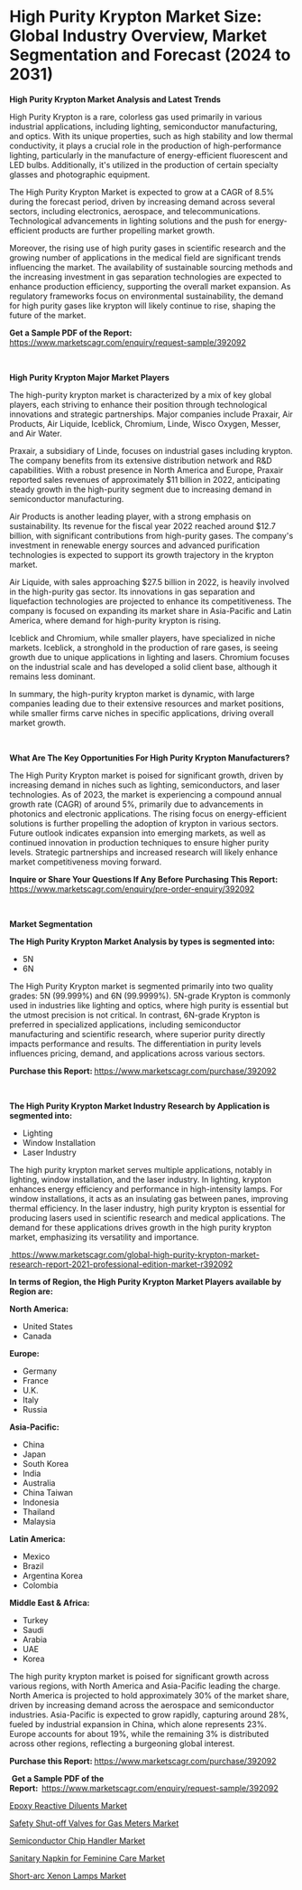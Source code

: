 <p><h1>High Purity Krypton Market Size: Global Industry Overview, Market Segmentation and Forecast (2024 to 2031)</h1></p><p><strong>High Purity Krypton Market Analysis and Latest Trends</strong></p>
<p><p>High Purity Krypton is a rare, colorless gas used primarily in various industrial applications, including lighting, semiconductor manufacturing, and optics. With its unique properties, such as high stability and low thermal conductivity, it plays a crucial role in the production of high-performance lighting, particularly in the manufacture of energy-efficient fluorescent and LED bulbs. Additionally, it's utilized in the production of certain specialty glasses and photographic equipment.</p><p>The High Purity Krypton Market is expected to grow at a CAGR of 8.5% during the forecast period, driven by increasing demand across several sectors, including electronics, aerospace, and telecommunications. Technological advancements in lighting solutions and the push for energy-efficient products are further propelling market growth. </p><p>Moreover, the rising use of high purity gases in scientific research and the growing number of applications in the medical field are significant trends influencing the market. The availability of sustainable sourcing methods and the increasing investment in gas separation technologies are expected to enhance production efficiency, supporting the overall market expansion. As regulatory frameworks focus on environmental sustainability, the demand for high purity gases like krypton will likely continue to rise, shaping the future of the market.</p></p>
<p><strong>Get a Sample PDF of the Report:&nbsp;</strong> <a href="https://www.marketscagr.com/enquiry/request-sample/392092?utm_campaign=1802&utm_medium=2&utm_source=Github&utm_content=ia&utm_term=26102024&utm_id=high-purity-krypton">https://www.marketscagr.com/enquiry/request-sample/392092</a></p>
<p>&nbsp;</p>
<p><strong>High Purity Krypton Major Market Players</strong></p>
<p><p>The high-purity krypton market is characterized by a mix of key global players, each striving to enhance their position through technological innovations and strategic partnerships. Major companies include Praxair, Air Products, Air Liquide, Iceblick, Chromium, Linde, Wisco Oxygen, Messer, and Air Water.</p><p>Praxair, a subsidiary of Linde, focuses on industrial gases including krypton. The company benefits from its extensive distribution network and R&D capabilities. With a robust presence in North America and Europe, Praxair reported sales revenues of approximately $11 billion in 2022, anticipating steady growth in the high-purity segment due to increasing demand in semiconductor manufacturing.</p><p>Air Products is another leading player, with a strong emphasis on sustainability. Its revenue for the fiscal year 2022 reached around $12.7 billion, with significant contributions from high-purity gases. The company's investment in renewable energy sources and advanced purification technologies is expected to support its growth trajectory in the krypton market.</p><p>Air Liquide, with sales approaching $27.5 billion in 2022, is heavily involved in the high-purity gas sector. Its innovations in gas separation and liquefaction technologies are projected to enhance its competitiveness. The company is focused on expanding its market share in Asia-Pacific and Latin America, where demand for high-purity krypton is rising.</p><p>Iceblick and Chromium, while smaller players, have specialized in niche markets. Iceblick, a stronghold in the production of rare gases, is seeing growth due to unique applications in lighting and lasers. Chromium focuses on the industrial scale and has developed a solid client base, although it remains less dominant.</p><p>In summary, the high-purity krypton market is dynamic, with large companies leading due to their extensive resources and market positions, while smaller firms carve niches in specific applications, driving overall market growth.</p></p>
<p>&nbsp;</p>
<p><strong>What Are The Key Opportunities For High Purity Krypton Manufacturers?</strong></p>
<p><p>The High Purity Krypton market is poised for significant growth, driven by increasing demand in niches such as lighting, semiconductors, and laser technologies. As of 2023, the market is experiencing a compound annual growth rate (CAGR) of around 5%, primarily due to advancements in photonics and electronic applications. The rising focus on energy-efficient solutions is further propelling the adoption of krypton in various sectors. Future outlook indicates expansion into emerging markets, as well as continued innovation in production techniques to ensure higher purity levels. Strategic partnerships and increased research will likely enhance market competitiveness moving forward.</p></p>
<p><strong>Inquire or Share Your Questions If Any Before Purchasing This Report:</strong> <a href="https://www.marketscagr.com/enquiry/pre-order-enquiry/392092?utm_campaign=1802&utm_medium=2&utm_source=Github&utm_content=ia&utm_term=26102024&utm_id=high-purity-krypton">https://www.marketscagr.com/enquiry/pre-order-enquiry/392092</a></p>
<p>&nbsp;</p>
<p><strong>Market Segmentation</strong></p>
<p><strong>The High Purity Krypton Market Analysis by types is segmented into:</strong></p>
<p><ul><li>5N</li><li>6N</li></ul></p>
<p><p>The High Purity Krypton market is segmented primarily into two quality grades: 5N (99.999%) and 6N (99.9999%). 5N-grade Krypton is commonly used in industries like lighting and optics, where high purity is essential but the utmost precision is not critical. In contrast, 6N-grade Krypton is preferred in specialized applications, including semiconductor manufacturing and scientific research, where superior purity directly impacts performance and results. The differentiation in purity levels influences pricing, demand, and applications across various sectors.</p></p>
<p><strong>Purchase this Report:&nbsp;</strong><a href="https://www.marketscagr.com/purchase/392092?utm_campaign=1802&utm_medium=2&utm_source=Github&utm_content=ia&utm_term=26102024&utm_id=high-purity-krypton">https://www.marketscagr.com/purchase/392092</a></p>
<p>&nbsp;</p>
<p><strong>The High Purity Krypton Market Industry Research by Application is segmented into:</strong></p>
<p><ul><li>Lighting</li><li>Window Installation</li><li>Laser Industry</li></ul></p>
<p><p>The high purity krypton market serves multiple applications, notably in lighting, window installation, and the laser industry. In lighting, krypton enhances energy efficiency and performance in high-intensity lamps. For window installations, it acts as an insulating gas between panes, improving thermal efficiency. In the laser industry, high purity krypton is essential for producing lasers used in scientific research and medical applications. The demand for these applications drives growth in the high purity krypton market, emphasizing its versatility and importance.</p></p>
<p><a href="https://www.marketscagr.com/global-high-purity-krypton-market-research-report-2021-professional-edition-market-r392092?utm_campaign=1802&utm_medium=2&utm_source=Github&utm_content=ia&utm_term=26102024&utm_id=high-purity-krypton">&nbsp;https://www.marketscagr.com/global-high-purity-krypton-market-research-report-2021-professional-edition-market-r392092</a></p>
<p><strong>In terms of Region, the High Purity Krypton Market Players available by Region are:</strong></p>
<p>
    <p> <strong> North America: </strong>
        <ul>
            <li>United States</li>
            <li>Canada</li>
        </ul>
        </p> 
    <p> <strong> Europe: </strong>
        <ul>
            <li>Germany</li>
            <li>France</li>
            <li>U.K.</li>
            <li>Italy</li>
            <li>Russia</li>
        </ul>
        </p> 
    <p> <strong> Asia-Pacific: </strong>
        <ul>
            <li>China</li>
            <li>Japan</li>
            <li>South Korea</li>
            <li>India</li>
            <li>Australia</li>
            <li>China Taiwan</li>
            <li>Indonesia</li>
            <li>Thailand</li>
            <li>Malaysia</li>
        </ul>
        </p> 
    <p> <strong> Latin America: </strong>
        <ul>
            <li>Mexico</li>
            <li>Brazil</li>
            <li>Argentina Korea</li>
            <li>Colombia</li>
        </ul>
        </p> 
    <p> <strong> Middle East & Africa: </strong>
        <ul>
            <li>Turkey</li>
            <li>Saudi</li>
            <li>Arabia</li>
            <li>UAE</li>
            <li>Korea</li>
        </ul>
    </p>
    </p>
<p><p>The high purity krypton market is poised for significant growth across various regions, with North America and Asia-Pacific leading the charge. North America is projected to hold approximately 30% of the market share, driven by increasing demand across the aerospace and semiconductor industries. Asia-Pacific is expected to grow rapidly, capturing around 28%, fueled by industrial expansion in China, which alone represents 23%. Europe accounts for about 19%, while the remaining 3% is distributed across other regions, reflecting a burgeoning global interest.</p></p>
<p><strong>Purchase this Report: </strong><a href="https://www.marketscagr.com/purchase/392092?utm_campaign=1802&utm_medium=2&utm_source=Github&utm_content=ia&utm_term=26102024&utm_id=high-purity-krypton">https://www.marketscagr.com/purchase/392092</a></p>
<p>&nbsp;<strong>Get a Sample PDF of the Report:&nbsp;&nbsp;</strong><a href="https://www.marketscagr.com/enquiry/request-sample/392092?utm_campaign=1802&utm_medium=2&utm_source=Github&utm_content=ia&utm_term=26102024&utm_id=high-purity-krypton">https://www.marketscagr.com/enquiry/request-sample/392092</a></p>
<p><strong></strong></p>
<p><p><a href="https://github.com/WashimHussain441/Market-Research-Report-List-1/blob/main/epoxy-reactive-diluents-market.md?utm_campaign=1802&utm_medium=2&utm_source=Github&utm_content=ia&utm_term=26102024&utm_id=high-purity-krypton">Epoxy Reactive Diluents Market</a></p><p><a href="https://www.linkedin.com/pulse/safety-shut-off-valves-gas-meters-market-global-insights-sales-scugf?utm_campaign=1802&utm_medium=2&utm_source=Github&utm_content=ia&utm_term=26102024&utm_id=high-purity-krypton">Safety Shut-off Valves for Gas Meters Market</a></p><p><a href="https://www.linkedin.com/pulse/semiconductor-chip-handler-market-investigation-industry-evolution-py6cf?utm_campaign=1802&utm_medium=2&utm_source=Github&utm_content=ia&utm_term=26102024&utm_id=high-purity-krypton">Semiconductor Chip Handler Market</a></p><p><a href="https://www.linkedin.com/pulse/sanitary-napkin-feminine-care-market-size-growth-trends-3hojf?utm_campaign=1802&utm_medium=2&utm_source=Github&utm_content=ia&utm_term=26102024&utm_id=high-purity-krypton">Sanitary Napkin for Feminine Care Market</a></p><p><a href="https://www.linkedin.com/pulse/exploring-short-arc-xenon-lamps-market-dynamics-global-trends-wxatf?utm_campaign=1802&utm_medium=2&utm_source=Github&utm_content=ia&utm_term=26102024&utm_id=high-purity-krypton">Short-arc Xenon Lamps Market</a></p></p>
